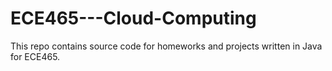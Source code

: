 # ECE465---Cloud-Computing

This repo contains source code for homeworks and projects written in Java for  ECE465.
